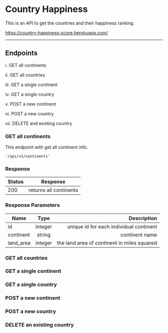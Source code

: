 # Country Happiness

This is an API to get the countries and their happiness ranking.

https://country-happiness-score.herokuapp.com/

***

## Endpoints

i. GET all continents

ii. GET all countries

iii. GET a single continent

iv. GET a single country

v. POST a new continent

vi. POST a new country

vii. DELETE and existing country

### GET all continents

This endpoint with get all continent info.

`'/api/v1/continents'`

### Response

| Status        | Response               |
| ------------- |:----------------------:|
| 200           | returns all continents |

### Response Parameters

| Name          | Type      | Description                                 |
| ------------- |:---------:| -------------------------------------------:|
| id            | integer   | unique id for each individual continent     |
| continent     | string    | continent name                              |
| land_area     | integer   | the land area of continent in miles squared |


### GET all countries

### GET a single continent

### GET a single country

### POST a new continent

### POST a new country

### DELETE an existing country

